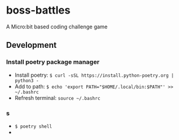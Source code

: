 # boss-battles
A Micro:bit based coding challenge game


## Development
### Install poetry package manager
- Install poetry: `$ curl -sSL https://install.python-poetry.org | python3 -`
- Add to path: `$ echo 'export PATH="$HOME/.local/bin:$PATH"' >> ~/.bashrc`
- Refresh terminal: `source ~/.bashrc`

### s
- `$ poetry shell`
- 